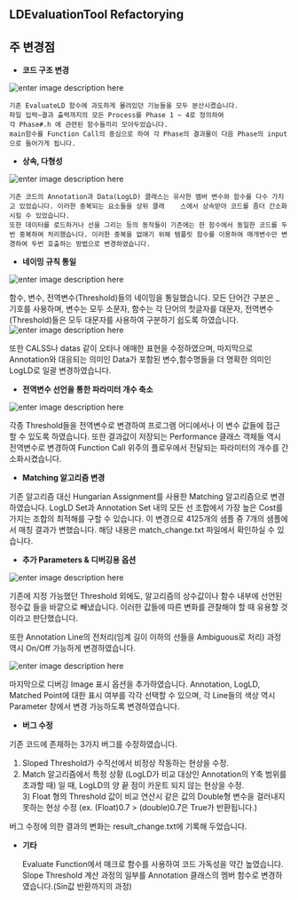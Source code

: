 ## LDEvaluationTool Refactorying



## 주 변경점

 -  **코드 구조 변경**
   
     
 ![enter image description here](https://lh3.googleusercontent.com/Iwe5hHf5yzGY_1gXZWNKkvyeM6C8LMSyDlG4afG7yRMB4rCCrsO9VAZ_z74a_zonLNEZ8DD1ZSYr)
	
	기존 EvaluateLD 함수에 과도하게 몰려있던 기능들을 모두 분산시켰습니다.
	파일 입력~결과 출력까지의 모든 Process를 Phase 1 ~ 4로 정의하여
	각 Phase#.h 에 관련된 함수들끼리 모아두었습니다.
	main함수를 Function Call의 중심으로 하여 각 Phase의 결과물이 다음 Phase의 input으로 들어가게 됩니다.



  
 -  **상속, 다형성**
   
     
   ![enter image description here](https://lh3.googleusercontent.com/3TXj1QDtUi_uI1XROTv_YzWU71csffoyVAjsLR51S6vgZudxBDVS7MBcqsSpkVY6Xj7OxBD3Pnwt)


	기존 코드의 Annotation과 Data(LogLD) 클래스는 유사한 멤버 변수와 함수를 다수 가지고 있었습니다. 이러한 중복되는 요소들을 상위 클래	스에서 상속받아 코드를 좀더 간소화 시킬 수 있었습니다.
	또한 데이터를 로드하거나 선을 그리는 등의 동작들이 기존에는 한 함수에서 동일한 코드를 두번 중복하여 처리했습니다. 이러한 중복을 없애기 위해 템플릿 함수를 이용하여 매개변수만 변경하여 두번 호출하는 방법으로 변경하였습니다.
	
 -  **네이밍 규칙 통일**
 
![enter image description here](https://lh3.googleusercontent.com/D3jwk52vOdCaYP6EQ041Q1OR0rEX53nZB002It5OnsbM5wKzSF-obqYIHi89f4MSsKEhoDEpgGei)
	
함수, 변수, 전역변수(Threshold)들의 네이밍을 통일했습니다.
	모든 단어간 구분은 _ 기호를 사용하며,
	변수는 모두 소문자,
	함수는 각 단어의 첫글자를 대문자,
	전역변수(Threshold)들은 모두 대문자를 사용하여 구분하기 쉽도록 하였습니다.
	![enter image description here](https://lh3.googleusercontent.com/0idDpNCwYjccOLIBLsWvOJSS3BWifmYs4YX6iwEmlGs2lxZ1yqgJBHTawiTA4Jt88RdBpNq3Vv_J)
	
또한 CALSS나 datas 같이 오타나 애매한 표현을 수정하였으며,
	마지막으로 Annotation와 대응되는 의미인 Data가 포함된 변수,함수명들을 더 	명확한 의미인 LogLD로 일괄 변경하였습니다.

 - **전역변수 선언을 통한 파라미터 개수 축소**

![enter image description here](https://lh3.googleusercontent.com/CAwPqE8TEukNXSlYUbUwFfJMYHf7EKA7gdMiSBkOo_g7XTplKyWYvZNJ4u_Bw0DUF1QSfjBdGLN9)
	
각종 Threshold들을 전역변수로 변경하여 프로그램 어디에서나 이 변수 값들에 접근 할 수 있도록 하였습니다. 또한 결과값이 저장되는 Performance 클래스 객체들 역시 전역변수로 변경하여 Function Call 위주의  플로우에서 전달되는 파라미터의 개수를 간소화시켰습니다.
	

 -  **Matching 알고리즘 변경**

기존 알고리즘 대신 Hungarian Assignment를 사용한 Matching 알고리즘으로 변경하였습니다.
LogLD Set과 Annotation Set 내의 모든 선 조합에서 가장 높은 Cost를 가지는 조합의 최적해를 구할 수 있습니다.
이 변경으로 4125개의 샘플 중 7개의 샘플에서 매칭 결과가 변했습니다. 해당 내용은 match_change.txt 파일에서 확인하실 수 있습니다.




 -  **추가 Parameters & 디버깅용 옵션**
 
![enter image description here](https://lh3.googleusercontent.com/0VKDjSlY2hWIknKU6jBL8t8hmjpu3Z1kIiKatCwaR1bxkCSFzFnN7B9W2ECluyas2gm8Evazb4-7)


기존에 지정 가능했던 Threshold 외에도, 알고리즘의 상수값이나 함수 내부에 선언된 정수값 들을 바깥으로 빼냈습니다. 이러한 값들에 따른 변화를 관찰해야 할 때 유용할 것이라고 판단했습니다.

또한 Annotation Line의 전처리(임계 길이 이하의 선들을 Ambiguous로 처리) 과정 역시 On/Off 가능하게 변경하였습니다.



![enter image description here](https://lh3.googleusercontent.com/7419ZU2svP9flnSleQGl7MGIBcFIQc9Vfae8UHSLht-Mh6ULOdVSQEjpFhKS1zIQc35HMUropNnF)


마지막으로 디버깅 Image 표시 옵션을 추가하였습니다.
Annotation, LogLD, Matched Point에 대한 표시 여부를 각각 선택할 수 있으며,
각 Line들의 색상 역시 Parameter 창에서 변경 가능하도록 변경하였습니다.


 - **버그 수정**


기존 코드에 존재하는 3가지 버그를 수정하였습니다.

  1) Sloped Threshold가 수직선에서 비정상 작동하는 현상을 수정. 	
   2) Match 알고리즘에서 특정 상황 (LogLD가 비교 대상인 Annotation의 Y축 범위를 초과할 때) 일 때,
   LogLD의 양 끝 점이 카운트 되지 않는 현상을 수정. 	
     3) Float 형의 Threshold 값이 비교 연산시 같은 값의 Double형 변수을 걸러내지 못하는 현상
    수정 (ex. (Float)0.7 > (double)0.7은 True가 반환됩니다.)

버그 수정에 의한 결과의 변화는 result_change.txt에 기록해 두었습니다.

 - **기타**

	Evaluate Function에서 매크로 함수를 사용하여 코드 가독성을 약간 높였습니다.
	Slope Threshold 계산 과정의 일부를 Annotation 클래스의 멤버 함수로 변경하였습니다.(Sin값 반환까지의 과정)


